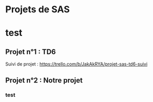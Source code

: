 # Projets de SAS
# test
## Projet n°1 : TD6
Suivi de projet : https://trello.com/b/JakAkRYA/projet-sas-td6-suivi
## Projet n°2 : Notre projet
### test